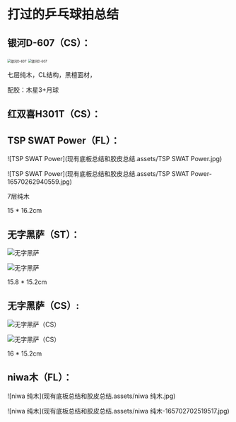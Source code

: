# 打过的乒乓球拍总结

## 银河D-607（CS）：

<img src="现有底板总结和胶皮总结.assets/银河D-607.jpg" alt="银河D-607" style="zoom:50%;" />

<img src="现有底板总结和胶皮总结.assets/银河D-607-16570261757986.jpg" alt="银河D-607" style="zoom:50%;" />

七层纯木，CL结构，黑檀面材，

配胶：木星3+月球



## 红双喜H301T（CS）：



## TSP SWAT Power（FL）：



![TSP SWAT Power](现有底板总结和胶皮总结.assets/TSP SWAT Power.jpg)

![TSP SWAT Power](现有底板总结和胶皮总结.assets/TSP SWAT Power-16570262940559.jpg)

7层纯木

15 * 16.2cm

## 无字黑萨（ST）：

![无字黑萨](现有底板总结和胶皮总结.assets/无字黑萨.jpg)

![无字黑萨](现有底板总结和胶皮总结.assets/无字黑萨-165702634560712.jpg)

15.8 * 15.2cm

## 无字黑萨（CS）:

![无字黑萨（CS）](现有底板总结和胶皮总结.assets/无字黑萨（CS）-165702649570014.jpg)

![无字黑萨（CS）](现有底板总结和胶皮总结.assets/无字黑萨（CS）.jpg)

16 * 15.2cm

## niwa木（FL）：

![niwa 纯木](现有底板总结和胶皮总结.assets/niwa 纯木.jpg)

![niwa 纯木](现有底板总结和胶皮总结.assets/niwa 纯木-165702702519517.jpg)